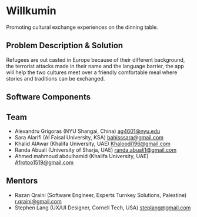 # Willkumin

Promoting cultural exchange experiences on the dinning table.

## Problem Description & Solution

Refugees are out casted in Europe because of their different background, the terrorist attacks made in their name and the language barrier, the app will help the two cultures meet over a friendly comfortable meal where stories and traditions can be exchanged.

## Software Components


## Team
- Alexandru Grigoras (NYU Shangai, China) ag4601@nyu.edu
- Sara Alarifi (Al Faisal University, KSA) bahisssara@gmail.com
- Khalid AlAwar (Khalifa University, UAE) Khaloodi196@gmail.com
- Randa Abuali (University of Sharja, UAE) randa.abuali1@gmail.com
- Ahmed mahmoud abdulhamid (Khalifa University, UAE) Afrotoo1519@gmail.com 

## Mentors
- Razan Qraini (Software Engineer, Experts Turnkey Solutions, Palestine) r.qraini@gmail.com
- Stephen Lang (UX/UI Designer, Cornell Tech, USA) steplang@gmail.com


